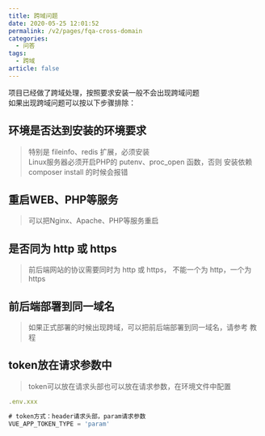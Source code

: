 ```yaml
---
title: 跨域问题
date: 2020-05-25 12:01:52
permalink: /v2/pages/fqa-cross-domain
categories: 
  - 问答
tags: 
  - 跨域
article: false
---
```


项目已经做了跨域处理，按照要求安装一般不会出现跨域问题  
如果出现跨域问题可以按以下步骤排除：

## 环境是否达到安装的环境要求
> 特别是 fileinfo、redis 扩展，必须安装  
> Linux服务器必须开启PHP的 putenv、proc_open 函数，否则 安装依赖 composer install 的时候会报错

## 重启WEB、PHP等服务
> 可以把Nginx、Apache、PHP等服务重启

## 是否同为 http 或 https
> 前后端网站的协议需要同时为 http 或 https， 不能一个为 http，一个为 https

## 前后端部署到同一域名
> 如果正式部署的时候出现跨域，可以把前后端部署到同一域名，请参考 教程

## token放在请求参数中
> token可以放在请求头部也可以放在请求参数，在环境文件中配置
```js
.env.xxx

# token方式：header请求头部，param请求参数
VUE_APP_TOKEN_TYPE = 'param'

```

